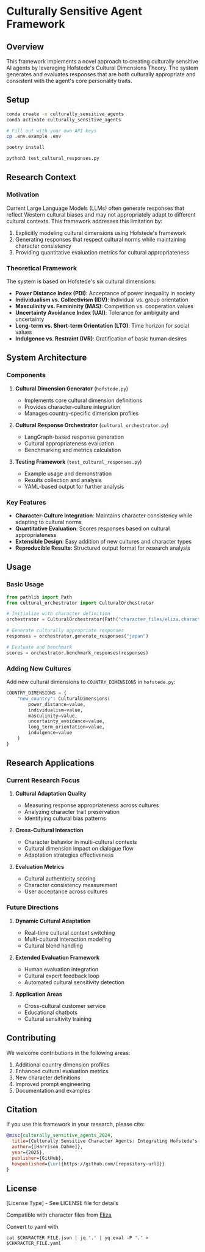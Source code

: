 # Culturally Sensitive Agent Framework

## Overview

This framework implements a novel approach to creating culturally sensitive AI agents by leveraging Hofstede's Cultural Dimensions Theory. The system generates and evaluates responses that are both culturally appropriate and consistent with the agent's core personality traits.

## Setup

```bash
conda create -n culturally_sensitive_agents
conda activate culturally_sensitive_agents

# Fill out with your own API keys
cp .env.example .env

poetry install

python3 test_cultural_responses.py
```

## Research Context

### Motivation

Current Large Language Models (LLMs) often generate responses that reflect Western cultural biases and may not appropriately adapt to different cultural contexts. This framework addresses this limitation by:

1. Explicitly modeling cultural dimensions using Hofstede's framework
2. Generating responses that respect cultural norms while maintaining character consistency
3. Providing quantitative evaluation metrics for cultural appropriateness

### Theoretical Framework

The system is based on Hofstede's six cultural dimensions:

- **Power Distance Index (PDI)**: Acceptance of power inequality in society
- **Individualism vs. Collectivism (IDV)**: Individual vs. group orientation
- **Masculinity vs. Femininity (MAS)**: Competition vs. cooperation values
- **Uncertainty Avoidance Index (UAI)**: Tolerance for ambiguity and uncertainty
- **Long-term vs. Short-term Orientation (LTO)**: Time horizon for social values
- **Indulgence vs. Restraint (IVR)**: Gratification of basic human desires

## System Architecture

### Components

1. **Cultural Dimension Generator** (`hofstede.py`)
   - Implements core cultural dimension definitions
   - Provides character-culture integration
   - Manages country-specific dimension profiles

2. **Cultural Response Orchestrator** (`cultural_orchestrator.py`)
   - LangGraph-based response generation
   - Cultural appropriateness evaluation
   - Benchmarking and metrics calculation

3. **Testing Framework** (`test_cultural_responses.py`)
   - Example usage and demonstration
   - Results collection and analysis
   - YAML-based output for further analysis

### Key Features

- **Character-Culture Integration**: Maintains character consistency while adapting to cultural norms
- **Quantitative Evaluation**: Scores responses based on cultural appropriateness
- **Extensible Design**: Easy addition of new cultures and character types
- **Reproducible Results**: Structured output format for research analysis

## Usage

### Basic Usage

```python
from pathlib import Path
from cultural_orchestrator import CulturalOrchestrator

# Initialize with character definition
orchestrator = CulturalOrchestrator(Path("character_files/eliza.character.yaml"))

# Generate culturally appropriate responses
responses = orchestrator.generate_responses("japan")

# Evaluate and benchmark
scores = orchestrator.benchmark_responses(responses)
```

### Adding New Cultures

Add new cultural dimensions to `COUNTRY_DIMENSIONS` in `hofstede.py`:

```python
COUNTRY_DIMENSIONS = {
    "new_country": CulturalDimensions(
        power_distance=value,
        individualism=value,
        masculinity=value,
        uncertainty_avoidance=value,
        long_term_orientation=value,
        indulgence=value
    )
}
```

## Research Applications

### Current Research Focus

1. **Cultural Adaptation Quality**
   - Measuring response appropriateness across cultures
   - Analyzing character trait preservation
   - Identifying cultural bias patterns

2. **Cross-Cultural Interaction**
   - Character behavior in multi-cultural contexts
   - Cultural dimension impact on dialogue flow
   - Adaptation strategies effectiveness

3. **Evaluation Metrics**
   - Cultural authenticity scoring
   - Character consistency measurement
   - User acceptance across cultures

### Future Directions

1. **Dynamic Cultural Adaptation**
   - Real-time cultural context switching
   - Multi-cultural interaction modeling
   - Cultural blend handling

2. **Extended Evaluation Framework**
   - Human evaluation integration
   - Cultural expert feedback loop
   - Automated cultural sensitivity detection

3. **Application Areas**
   - Cross-cultural customer service
   - Educational chatbots
   - Cultural sensitivity training

## Contributing

We welcome contributions in the following areas:

1. Additional country dimension profiles
2. Enhanced cultural evaluation metrics
3. New character definitions
4. Improved prompt engineering
5. Documentation and examples

## Citation

If you use this framework in your research, please cite:

```bibtex
@misc{culturally_sensitive_agents_2024,
  title={Culturally Sensitive Character Agents: Integrating Hofstede's Dimensions with LLM Response Generation},
  author={[Harrison Dahme]},
  year={2025},
  publisher={GitHub},
  howpublished={\url{https://github.com/[repository-url]}}
}
```

## License

[License Type] - See LICENSE file for details

Compatible with character files from [Eliza](https://github.com/elizaOS/eliza/tree/main/characters)

Convert to yaml with

`cat $CHARACTER_FILE.json | jq '.' | yq eval -P '.' > $CHARACTER_FILE.yaml`

